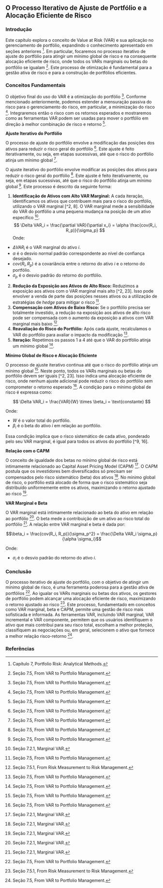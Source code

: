 ## O Processo Iterativo de Ajuste de Portfólio e a Alocação Eficiente de Risco

### Introdução
Este capítulo explora o conceito de Value at Risk (VAR) e sua aplicação no gerenciamento de portfólio, expandindo o conhecimento apresentado em seções anteriores [^1]. Em particular, focaremos no processo iterativo de ajuste do portfólio para atingir um mínimo global de risco e na consequente alocação eficiente de risco, onde todos os VARs marginais ou betas do portfólio se igualam [^2]. Este processo de otimização é fundamental para a gestão ativa de risco e para a construção de portfólios eficientes.

### Conceitos Fundamentais

O objetivo final do uso do VAR é a otimização do portfólio [^2]. Conforme mencionado anteriormente, podemos estender a mensuração passiva do risco para o gerenciamento do risco, em particular, a minimização do risco [^2]. Integraremos então o risco com os retornos esperados e mostraremos como as ferramentas VAR podem ser usadas para mover o portfólio em direção à melhor combinação de risco e retorno [^2].

**Ajuste Iterativo do Portfólio**

O processo de ajuste do portfólio envolve a modificação das posições dos ativos para reduzir o risco geral do portfólio [^2]. Este ajuste é feito iterativamente, ou seja, em etapas sucessivas, até que o risco do portfólio atinja um mínimo global [^2].

O ajuste iterativo do portfólio envolve modificar as posições dos ativos para reduzir o risco geral do portfólio [^2]. Este ajuste é feito iterativamente, ou seja, em etapas sucessivas, até que o risco do portfólio atinja um mínimo global [^2]. Este processo é descrito da seguinte forma:
1. **Identificação de Ativos com Alto VAR Marginal:** A cada iteração, identificamos os ativos que contribuem mais para o risco do portfólio, utilizando o VAR marginal [^2, 8]. O VAR marginal mede a sensibilidade do VAR do portfólio a uma pequena mudança na posição de um ativo específico [^8].
$$ \Delta VAR_i = \frac{\partial VAR}{\partial x_i} = \alpha \frac{cov(R_i, R_p)}{\sigma_p} $$
Onde:
* $\Delta VAR_i$ é o VAR marginal do ativo $i$.
* $\alpha$ é o desvio normal padrão correspondente ao nível de confiança desejado.
* $cov(R_i, R_p)$ é a covariância entre o retorno do ativo $i$ e o retorno do portfólio.
* $\sigma_p$ é o desvio padrão do retorno do portfólio.
2. **Redução da Exposição aos Ativos de Alto Risco:** Reduzimos a exposição aos ativos com o VAR marginal mais alto [^2, 23]. Isso pode envolver a venda de parte das posições nesses ativos ou a utilização de estratégias de *hedge* para mitigar o risco [^2].
3. **Compensação com Ativos de Baixo Risco:** Se o portfólio precisa ser totalmente investido, a redução na exposição aos ativos de alto risco pode ser compensada com o aumento da exposição a ativos com VAR marginal mais baixo [^23].
4. **Reavaliação do Risco do Portfólio:** Após cada ajuste, recalculamos o VAR do portfólio para avaliar o impacto da modificação [^2].
5. **Iteração:** Repetimos os passos 1 a 4 até que o VAR do portfólio atinja um mínimo global [^2].

**Mínimo Global de Risco e Alocação Eficiente**

O processo de ajuste iterativo continua até que o risco do portfólio atinja um mínimo global [^2]. Neste ponto, todos os VARs marginais ou betas do portfólio devem ser iguais [^2, 23]. Isso indica uma alocação eficiente de risco, onde nenhum ajuste adicional pode reduzir o risco do portfólio sem comprometer o retorno esperado [^2]. A condição para o mínimo global de risco é expressa como:

$$ \Delta VAR_i = \frac{VAR}{W} \times \beta_i = \text{constante} $$

Onde:
* $W$ é o valor total do portfólio.
* $\beta_i$ é o beta do ativo $i$ em relação ao portfólio.

Essa condição implica que o risco sistemático de cada ativo, ponderado pelo seu VAR marginal, é igual para todos os ativos do portfólio [^9, 16].

**Relação com o CAPM**

O conceito de igualdade dos betas no mínimo global de risco está intimamente relacionado ao Capital Asset Pricing Model (CAPM) [^9]. O CAPM postula que os investidores bem diversificados só precisam ser compensados pelo risco sistemático (beta) dos ativos [^9]. No mínimo global de risco, o portfólio está alocado de forma que o risco sistemático seja distribuído uniformemente entre os ativos, maximizando o retorno ajustado ao risco [^9].

**VAR Marginal e Beta**

O VAR marginal está intimamente relacionado ao beta do ativo em relação ao portfólio [^9]. O beta mede a contribuição de um ativo ao risco total do portfólio [^9]. A relação entre VAR marginal e beta é dada por:

$$\beta_i = \frac{cov(R_i, R_p)}{\sigma_p^2} = \frac{\Delta VAR_i \sigma_p}{\alpha \sigma_i}$$

Onde:
* $\sigma_i$ é o desvio padrão do retorno do ativo $i$.

### Conclusão

O processo iterativo de ajuste do portfólio, com o objetivo de atingir um mínimo global de risco, é uma ferramenta poderosa para a gestão ativa de portfólios [^2]. Ao igualar os VARs marginais ou betas dos ativos, os gestores de portfólio podem alcançar uma alocação eficiente de risco, maximizando o retorno ajustado ao risco [^23]. Este processo, fundamentado em conceitos como VAR marginal, beta e CAPM, permite uma gestão de risco mais sofisticada e informada. As ferramentas VAR, incluindo VAR marginal, VAR incremental e VAR componente, permitem que os usuários identifiquem o ativo que mais contribui para seu risco total, escolham a melhor proteção, classifiquem as negociações ou, em geral, selecionem o ativo que fornece a melhor relação risco-retorno [^2].

### Referências
[^1]: Capítulo 7, Portfolio Risk: Analytical Methods.
[^2]: Seção 7.5, From VAR to Portfolio Management.
[^8]: Seção 7.2.1, Marginal VAR.
[^9]: Seção 7.2.1, Marginal VAR.
[^16]: Equação 7.16.
[^23]: Seção 7.5.1, From Risk Measurement to Risk Management.

<!-- END -->